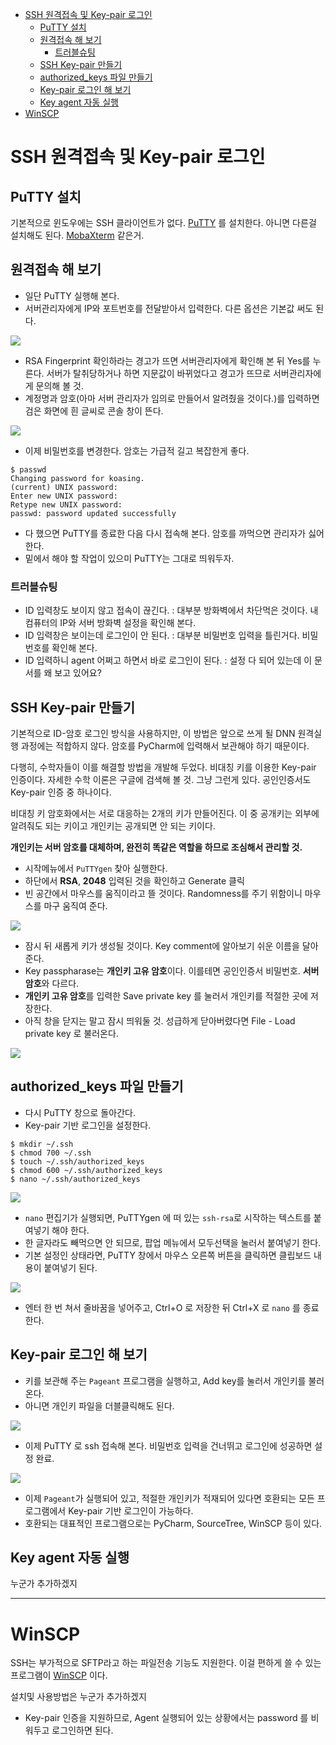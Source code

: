 - [SSH 원격접속 및 Key-pair 로그인](#ssh-%EC%9B%90%EA%B2%A9%EC%A0%91%EC%86%8D-%EB%B0%8F-key-pair-%EB%A1%9C%EA%B7%B8%EC%9D%B8)
    - [PuTTY 설치](#putty-%EC%84%A4%EC%B9%98)
    - [원격접속 해 보기](#%EC%9B%90%EA%B2%A9%EC%A0%91%EC%86%8D-%ED%95%B4-%EB%B3%B4%EA%B8%B0)
        - [트러블슈팅](#%ED%8A%B8%EB%9F%AC%EB%B8%94%EC%8A%88%ED%8C%85)
    - [SSH Key-pair 만들기](#ssh-key-pair-%EB%A7%8C%EB%93%A4%EA%B8%B0)
    - [authorized_keys 파일 만들기](#authorizedkeys-%ED%8C%8C%EC%9D%BC-%EB%A7%8C%EB%93%A4%EA%B8%B0)
    - [Key-pair 로그인 해 보기](#key-pair-%EB%A1%9C%EA%B7%B8%EC%9D%B8-%ED%95%B4-%EB%B3%B4%EA%B8%B0)
    - [Key agent 자동 실행](#key-agent-%EC%9E%90%EB%8F%99-%EC%8B%A4%ED%96%89)
- [WinSCP](#winscp)

SSH 원격접속 및 Key-pair 로그인
===============================

PuTTY 설치
----------

기본적으로 윈도우에는 SSH 클라이언트가 없다.
[PuTTY](https://www.chiark.greenend.org.uk/~sgtatham/putty/latest.html) 를 설치한다.
아니면 다른걸 설치해도 된다. [MobaXterm](https://mobaxterm.mobatek.net/) 같은거.



원격접속 해 보기
----------------

- 일단 PuTTY 실행해 본다.
- 서버관리자에게 IP와 포트번호를 전달받아서 입력한다. 다른 옵션은 기본값 써도 된다.

![](01.png)

- RSA Fingerprint 확인하라는 경고가 뜨면 서버관리자에게 확인해 본 뒤 Yes를 누른다.
  서버가 탈취당하거나 하면 지문값이 바뀌었다고 경고가 뜨므로 서버관리자에게 문의해 볼 것.
- 계정명과 암호(아마 서버 관리자가 임의로 만들어서 알려줬을 것이다.)를 입력하면
  검은 화면에 흰 글씨로 콘솔 창이 뜬다.

![](02.png)

- 이제 비밀번호를 변경한다. 암호는 가급적 길고 복잡한게 좋다.

```console
$ passwd
Changing password for koasing.
(current) UNIX password:
Enter new UNIX password:
Retype new UNIX password:
passwd: password updated successfully
```

- 다 했으면 PuTTY를 종료한 다음 다시 접속해 본다. 암호를 까먹으면 관리자가 싫어한다.
- 밑에서 해야 할 작업이 있으미 PuTTY는 그대로 띄워두자.

### 트러블슈팅

- ID 입력창도 보이지 않고 접속이 끊긴다.
  : 대부분 방화벽에서 차단먹은 것이다. 내 컴퓨터의 IP와 서버 방화벽 설정을 확인해 본다.
- ID 입력창은 보이는데 로그인이 안 된다.
  : 대부분 비밀번호 입력을 틀린거다. 비밀번호를 확인해 본다.
- ID 입력하니 agent 어쩌고 하면서 바로 로그인이 된다.
  : 설정 다 되어 있는데 이 문서를 왜 보고 있어요?



SSH Key-pair 만들기
-------------------

기본적으로 ID-암호 로그인 방식을 사용하지만, 이 방법은 앞으로 쓰게 될 DNN 원격실행 과정에는 적합하지
않다. 암호를 PyCharm에 입력해서 보관해야 하기 때문이다.

다행히, 수학자들이 이를 해결할 방법을 개발해 두었다. 비대칭 키를 이용한 Key-pair 인증이다.
자세한 수학 이론은 구글에 검색해 볼 것. 그냥 그런게 있다. 공인인증서도 Key-pair 인증 중 하나이다.

비대칭 키 암호화에서는 서로 대응하는 2개의 키가 만들어진다.
이 중 공개키는 외부에 알려줘도 되는 키이고 개인키는 공개되면 안 되는 키이다.

**개인키는 서버 암호를 대체하며, 완전히 똑같은 역할을 하므로 조심해서 관리할 것.**

- 시작메뉴에서 `PuTTYgen` 찾아 실행한다.
- 하단에서 **RSA**, **2048** 입력된 것을 확인하고 Generate 클릭
- 빈 공간에서 마우스를 움직이라고 뜰 것이다. Randomness를 주기 위함이니 마우스를 마구 움직여 준다.

![](03.png)

- 잠시 뒤 새롭게 키가 생성될 것이다. Key comment에 알아보기 쉬운 이름을 달아준다.
- Key passpharase는 **개인키 고유 암호**이다. 이를테면 공인인증서 비밀번호. **서버 암호**와 다르다.
- **개인키 고유 암호**를 입력한 Save private key 를 눌러서 개인키를 적절한 곳에 저장한다.
- 아직 창을 닫지는 말고 잠시 띄워둘 것. 성급하게 닫아버렸다면 File - Load private key 로 불러온다.

![](04.png)




authorized_keys 파일 만들기
---------------------------

- 다시 PuTTY 창으로 돌아간다.
- Key-pair 기반 로그인을 설정한다.

```console
$ mkdir ~/.ssh
$ chmod 700 ~/.ssh
$ touch ~/.ssh/authorized_keys
$ chmod 600 ~/.ssh/authorized_keys
$ nano ~/.ssh/authorized_keys
```

![](05.png)

- `nano` 편집기가 실행되면, PuTTYgen 에 떠 있는 `ssh-rsa`로 시작하는 텍스트를 붙여넣기 해야 한다.
- 한 글자라도 빼먹으면 안 되므로, 팝업 메뉴에서 모두선택을 눌러서 붙여넣기 한다.
- 기본 설정인 상태라면, PuTTY 창에서 마우스 오른쪽 버튼을 클릭하면 클립보드 내용이 붙여넣기 된다.

![](06.png)

- 엔터 한 번 쳐서 줄바꿈을 넣어주고, Ctrl+O 로 저장한 뒤 Ctrl+X 로 `nano` 를 종료한다.



Key-pair 로그인 해 보기
-----------------------

- 키를 보관해 주는 `Pageant` 프로그램을 실행하고, Add key를 눌러서 개인키를 불러온다.
- 아니면 개인키 파일을 더블클릭해도 된다.

![](07.png)

- 이제 PuTTY 로 ssh 접속해 본다. 비밀번호 입력을 건너뛰고 로그인에 성공하면 설정 완료.

![](08.png)

- 이제 `Pageant`가 실행되어 있고, 적절한 개인키가 적재되어 있다면 호환되는 모든 프로그램에서
  Key-pair 기반 로그인이 가능하다.
- 호환되는 대표적인 프로그램으로는 PyCharm, SourceTree, WinSCP 등이 있다.


Key agent 자동 실행
-------------------

누군가 추가하겠지

-----

WinSCP
======

SSH는 부가적으로 SFTP라고 하는 파일전송 기능도 지원한다.
이걸 편하게 쓸 수 있는 프로그램이 [WinSCP](https://winscp.net/ko/) 이다.

설치및 사용방법은 누군가 추가하겠지

- Key-pair 인증을 지원하므로, Agent 실행되어 있는 상황에서는 password 를 비워두고 로그인하면 된다.
